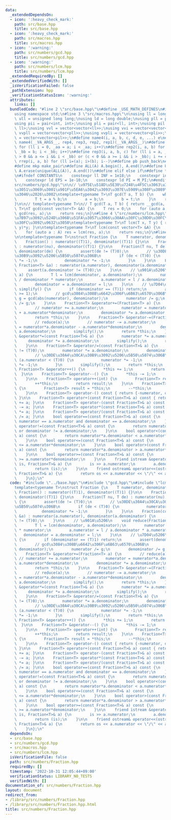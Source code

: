 ```yaml
---
data:
  _extendedDependsOn:
  - icon: ':heavy_check_mark:'
    path: src/base.hpp
    title: src/base.hpp
  - icon: ':heavy_check_mark:'
    path: src/macros.hpp
    title: src/macros.hpp
  - icon: ':warning:'
    path: src/numbers/gcd.hpp
    title: src/numbers/gcd.hpp
  - icon: ':warning:'
    path: src/numbers/lcm.hpp
    title: src/numbers/lcm.hpp
  _extendedRequiredBy: []
  _extendedVerifiedWith: []
  _isVerificationFailed: false
  _pathExtension: hpp
  _verificationStatusIcon: ':warning:'
  attributes:
    links: []
  bundledCode: "#line 2 \"src/base.hpp\"\n#define _USE_MATH_DEFINES\n#include <bits/stdc++.h>\n\
    using namespace std;\n#line 3 \"src/macros.hpp\"\n\nusing ll = long long;\nusing\
    \ ull = unsigned long long;\nusing ld = long double;\nusing pll = pair<ll, ll>;\n\
    using pii = pair<int, int>;\nusing pli = pair<ll, int>;\nusing pil = pair<int,\
    \ ll>;\nusing vvl = vector<vector<ll>>;\nusing vvi = vector<vector<int>>;\nusing\
    \ vvpll = vector<vector<pll>>;\nusing vvpli = vector<vector<pli>>;\nusing vvpil\
    \ = vector<vector<pil>>;\n#define name4(i, a, b, c, d, e, ...) e\n#define rep(...)\
    \ name4(__VA_ARGS__, rep4, rep3, rep2, rep1)(__VA_ARGS__)\n#define rep1(i, a)\
    \ for (ll i = 0, _aa = a; i < _aa; i++)\n#define rep2(i, a, b) for (ll i = a,\
    \ _bb = b; i < _bb; i++)\n#define rep3(i, a, b, c) for (ll i = a, _bb = b; (c\
    \ > 0 && a <= i && i < _bb) or (c < 0 && a >= i && i > _bb); i += c)\n#define\
    \ rrep(i, a, b) for (ll i=(a); i>(b); i--)\n#define pb push_back\n#define eb emplace_back\n\
    #define mkp make_pair\n#define ALL(A) A.begin(), A.end()\n#define UNIQUE(A) sort(ALL(A)),\
    \ A.erase(unique(ALL(A)), A.end())\n#define elif else if\n#define tostr to_string\n\
    \n#ifndef CONSTANTS\n    constexpr ll INF = 1e18;\n    constexpr int MOD = 1000000007;\n\
    \    constexpr ld EPS = 1e-10;\n    constexpr ld PI = M_PI;\n#endif\n#line 3 \"\
    src/numbers/gcd.hpp\"\n\n// \u975E\u518D\u5E30\u7248\u4F5C\u3063\u3066\u307F\u305F\
    \u3051\u3069\u3001\u901F\u5EA6\u3042\u3093\u307E\u5909\u308F\u3089\u306A\u305D\
    \u3046\u2026\u3002\ntemplate<typename T>\nT gcd(T a, T b) {\n    while (b) {\n\
    \        T t = a % b;\n        a = b;\n        b = t;\n    }\n    return a;\n\
    }\n\n// template<typename T>\n// T gcd(T a, T b) { return __gcd(a, b); }\n\ntemplate<typename\
    \ T>\nT gcd(const vector<T> &A) {\n    T res = 0;\n    for (auto a : A) res =\
    \ gcd(res, a);\n    return res;\n}\n#line 4 \"src/numbers/lcm.hpp\"\n\n// \u9664\
    \u7B97\u3092\u524D\u306B\u51FA\u3057\u3066\u30AA\u30FC\u30D0\u30FC\u30D5\u30ED\
    \u30FC\u3092\u9632\u3050\ntemplate<typename T>\nT lcm(T x, T y) { return x/gcd(x,\
    \ y)*y; }\n\ntemplate<typename T>\nT lcm(const vector<T> &A) {\n    T res = 1;\n\
    \    for (auto a : A) res = lcm(res, a);\n    return res;\n}\n#line 4 \"src/numbers/Fraction.hpp\"\
    \n\ntemplate<typename T>\nstruct Fraction {\n    T numerator, denominator;\n\n\
    \    Fraction() : numerator((T)1), denominator((T)1) {}\n\n    Fraction(T nu)\
    \ : numerator(nu), denominator((T)1) {}\n\n    Fraction(T nu, T de) : numerator(nu),\
    \ denominator(de) {\n        assert(de != (T)0);\n        // \u30DE\u30A4\u30CA\
    \u30B9\u3092\u5206\u5B50\u5074\u306B\n        if (de < (T)0) {\n            numerator\
    \ *= -1;\n            denominator *= -1;\n        }\n    }\n\n    Fraction(const\
    \ Fraction<T> &a) : numerator(a.numerator), denominator(a.denominator) {\n   \
    \     assert(a.denominator != (T)0);\n    }\n\n    // \u901A\u5206\n    void reduce(Fraction<T>&\
    \ a) {\n        T l = lcm(denominator, a.denominator);\n        numerator = l\
    \ / denominator * numerator;\n        a.numerator = l / a.denominator * a.numerator;\n\
    \        denominator = a.denominator = l;\n    }\n\n    // \u7D04\u5206\n    void\
    \ simplify() {\n        if (denominator == (T)1) return;\n        assert(denominator\
    \ >= 1);\n        // gcd\u3084\u308B\u6642\u306F\u6B63\u6570\u306B\n        T\
    \ g = gcd(abs(numerator), denominator);\n        numerator /= g;\n        denominator\
    \ /= g;\n    }\n\n    Fraction<T> &operator+=(Fraction<T> a) {\n        // reduce(a);\n\
    \        // numerator += a.numerator;\n        numerator = numerator*a.denominator\
    \ + a.numerator*denominator;\n        denominator *= a.denominator;\n        simplify();\n\
    \        return *this;\n    }\n\n    Fraction<T> &operator-=(Fraction<T> a) {\n\
    \        // reduce(a);\n        // numerator -= a.numerator;\n        numerator\
    \ = numerator*a.denominator - a.numerator*denominator;\n        denominator *=\
    \ a.denominator;\n        simplify();\n        return *this;\n    }\n\n    Fraction<T>\
    \ &operator*=(const Fraction<T>& a) {\n        numerator *= a.numerator;\n   \
    \     denominator *= a.denominator;\n        simplify();\n        return *this;\n\
    \    }\n\n    Fraction<T> &operator/=(const Fraction<T>& a) {\n        assert(a.numerator\
    \ != (T)0);\n        numerator *= a.denominator;\n        denominator *= a.numerator;\n\
    \        // \u30DE\u30A4\u30CA\u30B9\u3092\u5206\u5B50\u5074\u306B\n        if\
    \ (a.numerator < (T)0) {\n            numerator *= -1;\n            denominator\
    \ *= -1;\n        }\n        simplify();\n        return *this;\n    }\n\n   \
    \ Fraction<T> &operator++() {\n        *this += 1;\n        return *this;\n  \
    \  }\n\n    Fraction<T> &operator--() {\n        *this -= 1;\n        return *this;\n\
    \    }\n\n    Fraction<T> operator++(int) {\n        Fraction<T> result = *this;\n\
    \        ++*this;\n        return result;\n    }\n\n    Fraction<T> operator--(int)\
    \ {\n        Fraction<T> result = *this;\n        --*this;\n        return result;\n\
    \    }\n\n    Fraction<T> operator-() const { return {-numerator, denominator};\
    \ }\n\n    Fraction<T> operator+(const Fraction<T>& a) const { return Fraction<T>(*this)\
    \ += a; }\n\n    Fraction<T> operator-(const Fraction<T>& a) const { return Fraction<T>(*this)\
    \ -= a; }\n\n    Fraction<T> operator*(const Fraction<T>& a) const { return Fraction<T>(*this)\
    \ *= a; }\n\n    Fraction<T> operator/(const Fraction<T>& a) const { return Fraction<T>(*this)\
    \ /= a; }\n\n    bool operator==(const Fraction<T>& a) const {\n        return\
    \ numerator == a.numerator and denominator == a.denominator;\n    }\n\n    bool\
    \ operator!=(const Fraction<T>& a) const {\n        return numerator != a.numerator\
    \ or denominator != a.denominator;\n    }\n\n    bool operator<(const Fraction<T>&\
    \ a) const {\n        return numerator*a.denominator < a.numerator*denominator;\n\
    \    }\n\n    bool operator<=(const Fraction<T>& a) const {\n        return numerator*a.denominator\
    \ <= a.numerator*denominator;\n    }\n\n    bool operator>(const Fraction<T>&\
    \ a) const {\n        return numerator*a.denominator > a.numerator*denominator;\n\
    \    }\n\n    bool operator>=(const Fraction<T>& a) const {\n        return numerator*a.denominator\
    \ >= a.numerator*denominator;\n    }\n\n    friend istream &operator>>(istream&\
    \ is, Fraction<T>& a) {\n        is >> a.numerator;\n        a.denominator = 1;\n\
    \        return (is);\n    }\n\n    friend ostream& operator<<(ostream& os, const\
    \ Fraction<T>& a) {\n        return os << a.numerator << \"/\" << a.denominator;\n\
    \    }\n};\n"
  code: "#include \"../base.hpp\"\n#include \"gcd.hpp\"\n#include \"lcm.hpp\"\n\n\
    template<typename T>\nstruct Fraction {\n    T numerator, denominator;\n\n   \
    \ Fraction() : numerator((T)1), denominator((T)1) {}\n\n    Fraction(T nu) : numerator(nu),\
    \ denominator((T)1) {}\n\n    Fraction(T nu, T de) : numerator(nu), denominator(de)\
    \ {\n        assert(de != (T)0);\n        // \u30DE\u30A4\u30CA\u30B9\u3092\u5206\
    \u5B50\u5074\u306B\n        if (de < (T)0) {\n            numerator *= -1;\n \
    \           denominator *= -1;\n        }\n    }\n\n    Fraction(const Fraction<T>\
    \ &a) : numerator(a.numerator), denominator(a.denominator) {\n        assert(a.denominator\
    \ != (T)0);\n    }\n\n    // \u901A\u5206\n    void reduce(Fraction<T>& a) {\n\
    \        T l = lcm(denominator, a.denominator);\n        numerator = l / denominator\
    \ * numerator;\n        a.numerator = l / a.denominator * a.numerator;\n     \
    \   denominator = a.denominator = l;\n    }\n\n    // \u7D04\u5206\n    void simplify()\
    \ {\n        if (denominator == (T)1) return;\n        assert(denominator >= 1);\n\
    \        // gcd\u3084\u308B\u6642\u306F\u6B63\u6570\u306B\n        T g = gcd(abs(numerator),\
    \ denominator);\n        numerator /= g;\n        denominator /= g;\n    }\n\n\
    \    Fraction<T> &operator+=(Fraction<T> a) {\n        // reduce(a);\n       \
    \ // numerator += a.numerator;\n        numerator = numerator*a.denominator +\
    \ a.numerator*denominator;\n        denominator *= a.denominator;\n        simplify();\n\
    \        return *this;\n    }\n\n    Fraction<T> &operator-=(Fraction<T> a) {\n\
    \        // reduce(a);\n        // numerator -= a.numerator;\n        numerator\
    \ = numerator*a.denominator - a.numerator*denominator;\n        denominator *=\
    \ a.denominator;\n        simplify();\n        return *this;\n    }\n\n    Fraction<T>\
    \ &operator*=(const Fraction<T>& a) {\n        numerator *= a.numerator;\n   \
    \     denominator *= a.denominator;\n        simplify();\n        return *this;\n\
    \    }\n\n    Fraction<T> &operator/=(const Fraction<T>& a) {\n        assert(a.numerator\
    \ != (T)0);\n        numerator *= a.denominator;\n        denominator *= a.numerator;\n\
    \        // \u30DE\u30A4\u30CA\u30B9\u3092\u5206\u5B50\u5074\u306B\n        if\
    \ (a.numerator < (T)0) {\n            numerator *= -1;\n            denominator\
    \ *= -1;\n        }\n        simplify();\n        return *this;\n    }\n\n   \
    \ Fraction<T> &operator++() {\n        *this += 1;\n        return *this;\n  \
    \  }\n\n    Fraction<T> &operator--() {\n        *this -= 1;\n        return *this;\n\
    \    }\n\n    Fraction<T> operator++(int) {\n        Fraction<T> result = *this;\n\
    \        ++*this;\n        return result;\n    }\n\n    Fraction<T> operator--(int)\
    \ {\n        Fraction<T> result = *this;\n        --*this;\n        return result;\n\
    \    }\n\n    Fraction<T> operator-() const { return {-numerator, denominator};\
    \ }\n\n    Fraction<T> operator+(const Fraction<T>& a) const { return Fraction<T>(*this)\
    \ += a; }\n\n    Fraction<T> operator-(const Fraction<T>& a) const { return Fraction<T>(*this)\
    \ -= a; }\n\n    Fraction<T> operator*(const Fraction<T>& a) const { return Fraction<T>(*this)\
    \ *= a; }\n\n    Fraction<T> operator/(const Fraction<T>& a) const { return Fraction<T>(*this)\
    \ /= a; }\n\n    bool operator==(const Fraction<T>& a) const {\n        return\
    \ numerator == a.numerator and denominator == a.denominator;\n    }\n\n    bool\
    \ operator!=(const Fraction<T>& a) const {\n        return numerator != a.numerator\
    \ or denominator != a.denominator;\n    }\n\n    bool operator<(const Fraction<T>&\
    \ a) const {\n        return numerator*a.denominator < a.numerator*denominator;\n\
    \    }\n\n    bool operator<=(const Fraction<T>& a) const {\n        return numerator*a.denominator\
    \ <= a.numerator*denominator;\n    }\n\n    bool operator>(const Fraction<T>&\
    \ a) const {\n        return numerator*a.denominator > a.numerator*denominator;\n\
    \    }\n\n    bool operator>=(const Fraction<T>& a) const {\n        return numerator*a.denominator\
    \ >= a.numerator*denominator;\n    }\n\n    friend istream &operator>>(istream&\
    \ is, Fraction<T>& a) {\n        is >> a.numerator;\n        a.denominator = 1;\n\
    \        return (is);\n    }\n\n    friend ostream& operator<<(ostream& os, const\
    \ Fraction<T>& a) {\n        return os << a.numerator << \"/\" << a.denominator;\n\
    \    }\n};\n"
  dependsOn:
  - src/base.hpp
  - src/numbers/gcd.hpp
  - src/macros.hpp
  - src/numbers/lcm.hpp
  isVerificationFile: false
  path: src/numbers/Fraction.hpp
  requiredBy: []
  timestamp: '2022-10-31 12:05:44+09:00'
  verificationStatus: LIBRARY_NO_TESTS
  verifiedWith: []
documentation_of: src/numbers/Fraction.hpp
layout: document
redirect_from:
- /library/src/numbers/Fraction.hpp
- /library/src/numbers/Fraction.hpp.html
title: src/numbers/Fraction.hpp
---
```

